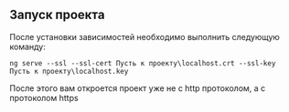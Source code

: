## Запуск проекта

После установки зависимостей необходимо выполнить следующую команду:

`ng serve --ssl --ssl-cert Пусть к проекту\localhost.crt --ssl-key Пусть к проекту\localhost.key`

После этого вам откроется проект уже не с http протоколом, а с протоколом https

